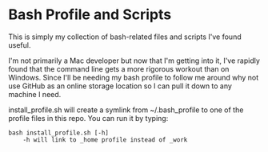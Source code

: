 Bash Profile and Scripts
=========================
This is simply my collection of bash-related files and scripts I've found useful.

I'm not primarily a Mac developer but now that I'm getting into it,
I've rapidly found that the command line gets a more rigorous workout than on Windows.
Since I'll be needing my bash profile to follow me around why not use GitHub as an online storage
location so I can pull it down to any machine I need.

install_profile.sh will create a symlink from ~/.bash\_profile to one of the profile files in this repo.
You can run it by typing:

	bash install_profile.sh [-h]
		-h will link to _home profile instead of _work
